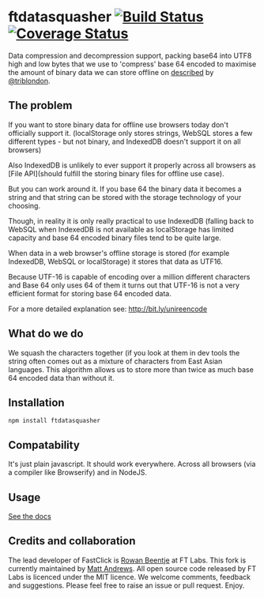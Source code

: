 ftdatasquasher [![Build Status](https://travis-ci.org/ftlabs/ftdatasquasher.png?branch=master)](https://travis-ci.org/ftlabs/ftdatasquasher) [![Coverage Status](https://coveralls.io/repos/ftlabs/ftdatasquasher/badge.png)](https://coveralls.io/r/ftlabs/ftdatasquasher)
==============

Data compression and decompression support, packing base64 into UTF8 high and
low bytes that we use to 'compress' base 64 encoded to maximise the amount of
binary data we can store offline on [described](http://bit.ly/unireencode) by
[@triblondon](http://www.twitter.com/triblondon).

## The problem

If you want to store binary data for offline use browsers today don't officially
support it.  (localStorage only stores strings, WebSQL stores a few different
types - but not binary, and IndexedDB doesn't support it on all browsers)

Also IndexedDB is unlikely to ever support it properly across all browsers as
[File API](should fulfill the storing binary files for offline use case).

But you can work around it.  If you base 64 the binary data it becomes a string
and that string can be stored with the storage technology of your choosing.

Though, in reality it is only really practical to use IndexedDB (falling back
to WebSQL when IndexedDB is not available as localStorage has limited capacity
and base 64 encoded binary files tend to be quite large.

When data in a web browser's offline storage is stored (for example
IndexedDB, WebSQL or localStorage) it stores that data as UTF16.

Because UTF-16 is capable of encoding over a million different characters and
Base 64 only uses 64 of them it turns out that UTF-16 is not a very efficient
format for storing base 64 encoded data.

For a more detailed explanation see:
http://bit.ly/unireencode

## What do we do

We squash the characters together (if you look at them in dev tools the string
often comes out as a mixture of characters from East Asian languages.  This
algorithm allows us to store more than twice as much base 64 encoded data than
without it.

## Installation

```
npm install ftdatasquasher
```

## Compatability

It's just plain javascript.  It should work everywhere.  Across all browsers
(via a compiler like Browserify) and in NodeJS.

## Usage

[See the docs](http://ftlabs.github.io/ftdatasquasher/doc/module-ftdatasquasher.html)

## Credits and collaboration ##

The lead developer of FastClick is
[Rowan Beentje](http://twitter.com/rowanbeentje) at FT Labs. This fork is
currently maintained by [Matt Andrews](http://twitter.com/andrewsmatt). All open
source code released by FT Labs is licenced under the MIT licence. We welcome
comments, feedback and suggestions.  Please feel free to raise an issue or pull
request. Enjoy.
